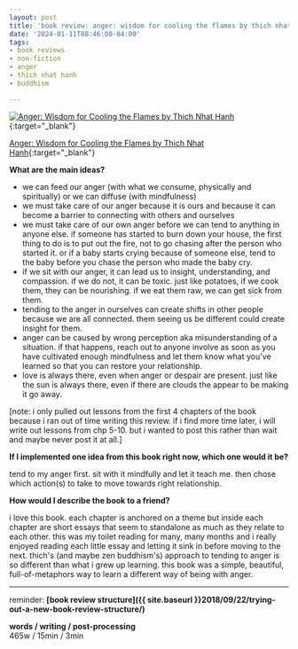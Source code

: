 ```yaml
---
layout: post
title: 'book review: anger: wisdom for cooling the flames by thich nhat hanh'
date: '2024-01-11T08:46:00-04:00'
tags:
- book reviews
- non-fiction
- anger
- thich nhat hanh
- buddhism

--- 
```



[![Anger: Wisdom for Cooling the Flames by Thich Nhat Hanh](https://images-na.ssl-images-amazon.com/images/S/compressed.photo.goodreads.com/books/1631501820i/95734.jpg)](https://www.goodreads.com/book/show/95734.Anger){:target="_blank"}

[Anger: Wisdom for Cooling the Flames by Thich Nhat Hanh](https://www.goodreads.com/book/show/95734.Anger){:target="_blank"}

<b>What are the main ideas?</b> 

* we can feed our anger (with what we consume, physically and spiritually) or we can diffuse (with mindfulness)
* we must take care of our anger because it is ours and because it can become a barrier to connecting with others and ourselves
* we must take care of our own anger before we can tend to anything in anyone else. if someone has started to burn down your house, the first thing to do is to put out the fire, not to go chasing after the person who started it. or if a baby starts crying because of someone else, tend to the baby before you chase the person who made the baby cry. 
* if we sit with our anger, it can lead us to insight, understanding, and compassion. if we do not, it can be toxic. just like potatoes, if we cook them, they can be nourishing. if we eat them raw, we can get sick from them. 
* tending to the anger in ourselves can create shifts in other people because we are all connected. them seeing us be different could create insight for them. 
* anger can be caused by wrong perception aka misunderstanding of a situation. if that happens, reach out to anyone involve as soon as you have cultivated enough mindfulness and let them know what you've learned so that you can restore your relationship. 
* love is always there, even when anger or despair are present. just like the sun is always there, even if there are clouds the appear to be making it go away. 

[note: i only pulled out lessons from the first 4 chapters of the book because i ran out of time writing this review. if i find more time later, i will write out lessons from chp 5-10. but i wanted to post this rather than wait and maybe never post it at all.]



<b>If I implemented one idea from this book right now, which one would it be?</b>

tend to my anger first. sit with it mindfully and let it teach me. then chose which action(s) to take to move towards right relationship. 


<b>How would I describe the book to a friend?</b>

i love this book. each chapter is anchored on a theme but inside each chapter are short essays that seem to standalone as much as they relate to each other. this was my toilet reading for many, many months and i really enjoyed reading each little essay and letting it sink in before moving to the next. thich's (and maybe zen buddhism's) approach to tending to anger is so different than what i grew up learning. this book was a simple, beautiful, full-of-metaphors way to learn a different way of being with anger. 


---

reminder: **[book review structure]({{ site.baseurl }}2018/09/22/trying-out-a-new-book-review-structure/)**


<!-- &#042; = asterisk -->
<!-- &#039; = single quote '-->

**words / writing / post-processing**  
465w / 15min / 3min